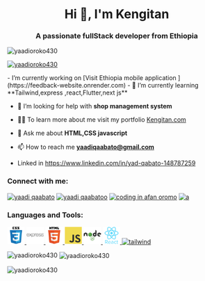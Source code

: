 <h1 align="center">Hi 👋, I'm Kengitan</h1>
<h3 align="center">A passionate fullStack developer from Ethiopia</h3>

<p align="left"> <img src="https://komarev.com/ghpvc/?username=yaadioroko430&label=Profile%20views&color=0e75b6&style=flat" alt="yaadioroko430" /> </p>

<p align="left"> <a href="https://github.com/ryo-ma/github-profile-trophy"><img src="https://github-profile-trophy.vercel.app/?username=yaadioroko430" alt="yaadioroko430" /></a> </p>
- I’m currently working on [Visit Ethiopia mobile application ](https://feedback-website.onrender.com)
- 🌱 I’m currently learning **Tailwind,express ,react,Flutter,next js**

- 🤝 I’m looking for help with **shop management system**

- 👨‍💻 To learn more about me visit my portfolio [Kengitan.com](https://kengitan-portfolio.vercel.app/)

- 💬 Ask me about **HTML,CSS javascript**

- 📫 How to reach me **yaadiqaabato@gmail.com**
- Linked in  https://www.linkedin.com/in/yad-qabato-148787259

<h3 align="left">Connect with me:</h3>
<p align="left">
<a href="https://linkedin.com/in/yaadi qaabato" target="blank"><img align="center" src="https://raw.githubusercontent.com/rahuldkjain/github-profile-readme-generator/master/src/images/icons/Social/linked-in-alt.svg" alt="yaadi qaabato" height="30" width="40" /></a>
<a href="https://fb.com/yaadi qaabatoo" target="blank"><img align="center" src="https://raw.githubusercontent.com/rahuldkjain/github-profile-readme-generator/master/src/images/icons/Social/facebook.svg" alt="yaadi qaabatoo" height="30" width="40" /></a>
<a href="https://www.youtube.com/c/coding in afan oromo" target="blank"><img align="center" src="https://raw.githubusercontent.com/rahuldkjain/github-profile-readme-generator/master/src/images/icons/Social/youtube.svg" alt="coding in afan oromo" height="30" width="40" /></a>
<a href="https://www.codechef.com/users/a" target="blank"><img align="center" src="https://cdn.jsdelivr.net/npm/simple-icons@3.1.0/icons/codechef.svg" alt="a" height="30" width="40" /></a>
</p>

<h3 align="left">Languages and Tools:</h3>
<p align="left"> <a href="https://www.w3schools.com/css/" target="_blank" rel="noreferrer"> <img src="https://raw.githubusercontent.com/devicons/devicon/master/icons/css3/css3-original-wordmark.svg" alt="css3" width="40" height="40"/> </a> <a href="https://expressjs.com" target="_blank" rel="noreferrer"> <img src="https://raw.githubusercontent.com/devicons/devicon/master/icons/express/express-original-wordmark.svg" alt="express" width="40" height="40"/> </a> <a href="https://www.w3.org/html/" target="_blank" rel="noreferrer"> <img src="https://raw.githubusercontent.com/devicons/devicon/master/icons/html5/html5-original-wordmark.svg" alt="html5" width="40" height="40"/> </a> <a href="https://developer.mozilla.org/en-US/docs/Web/JavaScript" target="_blank" rel="noreferrer"> <img src="https://raw.githubusercontent.com/devicons/devicon/master/icons/javascript/javascript-original.svg" alt="javascript" width="40" height="40"/> </a> <a href="https://nodejs.org" target="_blank" rel="noreferrer"> <img src="https://raw.githubusercontent.com/devicons/devicon/master/icons/nodejs/nodejs-original-wordmark.svg" alt="nodejs" width="40" height="40"/> </a> <a href="https://reactjs.org/" target="_blank" rel="noreferrer"> <img src="https://raw.githubusercontent.com/devicons/devicon/master/icons/react/react-original-wordmark.svg" alt="react" width="40" height="40"/> </a> <a href="https://tailwindcss.com/" target="_blank" rel="noreferrer"> <img src="https://www.vectorlogo.zone/logos/tailwindcss/tailwindcss-icon.svg" alt="tailwind" width="40" height="40"/> </a> </p>

<p><img align="left" src="https://github-readme-stats.vercel.app/api/top-langs?username=yaadioroko430&show_icons=true&locale=en&layout=compact" alt="yaadioroko430" /></p>

<p>&nbsp;<img align="center" src="https://github-readme-stats.vercel.app/api?username=yaadioroko430&show_icons=true&locale=en" alt="yaadioroko430" /></p>

<p><img align="center" src="https://github-readme-streak-stats.herokuapp.com/?user=yaadioroko430&" alt="yaadioroko430" /></p>
